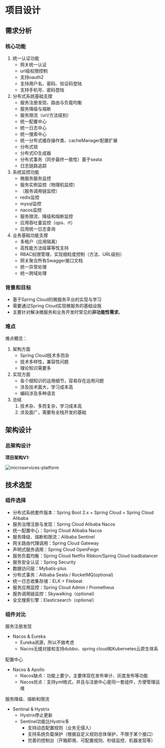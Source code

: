 # 项目设计

## 需求分析

### 核心功能

1. 统一认证功能
   - 网关统一认证
   - url级权限控制
   - 支持oauth2
   - 支持用户名、密码、验证码登陆
   - 支持手机号、密码登陆
2. 分布式系统基础支撑
   - 服务注册发现、路由与负载均衡
   - 服务降级与熔断
   - 服务限流（url/方法级别）
   - 统一配置中心
   - 统一日志中心
   - 统一搜索中心
   - 统一分布式缓存操作类、cacheManager配置扩展
   - 分布式锁
   - 分布式ID生成器
   - 分布式事务（同步最终一致性）基于seata
   - 日志链路追踪
3. 系统监控功能
   - 微服务服务监控
   - 服务实例监控（物理机监控）
   - （服务调用链监控）
   - redis监控
   - mysql监控
   - nacos监控
   - 服务限流、降级和熔断监控
   - 应用吞吐量监控（qps、rt）
   - 应用统一日志查询
4. 业务基础功能支撑
   - 多租户（应用隔离）
   - 高性能方法级幂等性支持
   - RBAC权限管理，实现细粒度控制（方法、URL级别）
   - 网关聚合所有Swagger接口文档
   - 统一异常处理
   - 统一跨域处理

### 背景和目标

- 基于Spring Cloud的微服务平台的实现与学习
- 需要通过Spring Cloud实现微服务的基础设施
- 主要针对解决微服务和业务开发时常见的**非功能性需求**。

### 难点

难点概览：

1. 架构方面
   - Spring Cloud技术多而杂
   - 技术多样性，兼容性问题
   - 理论知识需要多
2. 实现方面
   - 各个细知识的运用细节，容易存在运用问题
   - 涉及技术面大，学习成本高
   - 编码涉及多种语言
3. 总结
   1. 技术杂、多而复杂，学习成本高
   2. 涉及面广，需要有全栈开发的基础

## 架构设计

### 总架构设计

**项目架构V1:**

![microservices-platform](https://cdn.jsdelivr.net/gh/edgarding77/microservice-platform-doc@latest/image/microservices-monitor.jpg)

## 技术选型

### 组件选择

- 分布式系统套件版本：Spring Boot 2.x + Spring Cloud + Spring Cloud Alibaba
- 服务治理注册与发现：Spring Cloud Alibaba Nacos
- 统一配置中心：Spring Cloud Alibaba Nacos
- 服务降级、熔断和限流：Alibaba Sentinel
- 网关路由代理调用：Spring Cloud Gateway
- 声明式服务调用：Spring Cloud OpenFeign
- 服务负载均衡：Spring Cloud Netflix Ribbon/Spring Cloud loadbalancer
- 服务安全认证：Spring Security
- 数据访问层：Mybatis-plus
- 分布式事务：Alibaba Seata / RocketMQ(optional)
- 统一日志收集存储：ELK + Filebeat
- 服务应用监控：Spring Cloud Admin / Prometheus
- 服务调用链监控：Skywalking（optional）
- 全文搜索引擎：Elasticsearch（optional）

### 组件对比

服务注册发现

- Nacos & Eureka
  - Eureka闭源，所以不做考虑
  - Nacos无缝对接和支持dubbo、spring cloud和Kubernetes云原生体系

配置中心

- Nacos & Apollo
  - Nacos缺点：功能上要少，主要体现在发布审计、灰度发布等功能
  - Nacos优点：支持yml格式，并且与注册中心是同一套组件，方便管理运维

服务降级、熔断和限流

- Sentinal & Hystrix
  - Hystrix停止更新
  - Sentinel功能比Hystrix多
    - 支持动态配置规则（业务无侵入）
    - 支持系统负载保护（根据自定义规则总体保护，不限于某个接口）
    - 完善的控制台（开箱即用、可配置规则、秒级监控、机器发现等）

